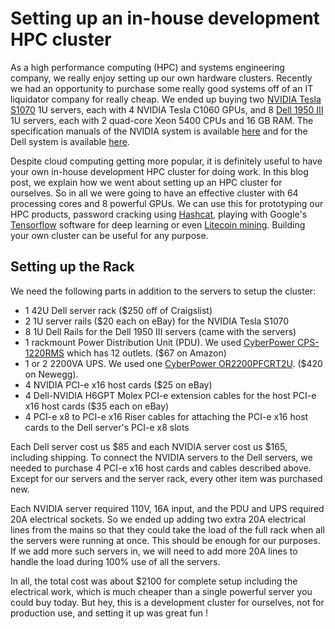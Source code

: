 # Setting up an in-house development HPC cluster

As a high performance computing (HPC) and systems engineering company, we really enjoy
setting up our own hardware clusters. Recently we had an opportunity to purchase
some really good systems off of an IT liquidator company for really cheap. We ended up buying two
[NVIDIA Tesla S1070](http://www.nvidia.in/object/tesla_s1070_in.html) 1U
servers, each with 4 NVIDIA Tesla C1060 GPUs, and 8 [Dell 1950 III](http://www1.la.dell.com/an/en/gen/enterprise/pedge_1950_3/pd.aspx?refid=pedge_1950_3&s=gen) 1U
servers, each with 2 quad-core Xeon 5400 CPUs and 16 GB RAM. The specification
manuals of the NVIDIA system is available [here](http://www.nvidia.com/docs/IO/43395/SP-04154-001_v02.pdf) and for the Dell system is
available
[here](http://www.dell.com/downloads/global/products/pedge/en/pe_1950_III_spec_sheet.pdf).

Despite cloud computing getting more popular, it is definitely useful to have
your own in-house development HPC cluster for doing work. In this blog post, we
explain how we went about setting up an HPC cluster for ourselves. So in all we
were going to have an effective cluster with 64 processing cores and 8 powerful
GPUs. We can use this for prototyping our HPC products, password
cracking using [Hashcat](http://www.hashcat.net), playing with Google's
[Tensorflow](http://www.tensorflow.org) software for deep learning or even
[Litecoin mining](https://litecoin.info/Mining_software). Building your own
cluster can be useful for any purpose.

## Setting up the Rack

We need the following parts in addition to the servers to setup the cluster:

- 1 42U Dell server rack ($250 off of Craigslist)
- 2 1U server rails ($20 each on eBay) for the NVIDIA Tesla S1070
- 8 1U Dell Rails for the Dell 1950 III servers (came with the servers)
- 1 rackmount Power Distribution Unit (PDU). We used [CyberPower
  CPS-1220RMS](https://www.amazon.com/dp/B00077IS32) which has 12 outlets. ($67 on Amazon)
- 1 or 2 2200VA UPS. We used one [CyberPower
  OR2200PFCRT2U](https://www.amazon.com/CyberPower-OR2200PFCRT2Ua-Sinewave-2200VA-Compatible/dp/B003OJAHWA).
($420 on Newegg).
- 4 NVIDIA PCI-e x16 host cards ($25 on eBay)
- 4 Dell-NVIDIA H6GPT Molex PCI-e extension cables for the host PCI-e x16 host
  cards ($35 each on eBay)
- 4 PCI-e x8 to PCI-e x16 Riser cables for attaching the PCI-e x16 host cards to the Dell server's PCI-e
  x8 slots

Each Dell server cost us $85 and each NVIDIA server cost us $165, including
shipping. To connect the NVIDIA servers to the Dell servers, we needed to
purchase 4 PCI-e x16 host cards and cables described above. Except for our
servers and the server rack, every other item was purchased new.

Each NVIDIA server required 110V, 16A input, and the PDU and UPS required 20A
electrical sockets. So we ended up adding two extra 20A electrical lines from the
mains so that they could take the load of the full rack when all the servers
were running at once. This should be enough for our purposes. If we add more
such servers in, we will need to add more 20A lines to handle the load during
100% use of all the servers.

In all, the total cost was about $2100 for complete setup including the
electrical work, which is much cheaper than a single powerful server you could
buy today. But hey, this is a development cluster for ourselves, not for
production use, and setting it up was great fun !

